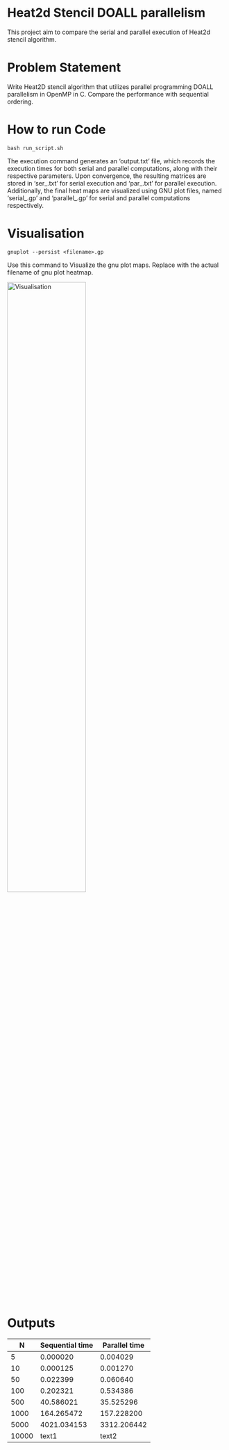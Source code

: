 # Heat2d Stencil DOALL parallelism
 This project aim to compare the serial and parallel execution of Heat2d stencil algorithm. 
# Problem Statement
 Write Heat2D stencil algorithm that utilizes parallel programming DOALL parallelism in OpenMP in C. Compare the performance with sequential ordering. 
# How to run Code
 ```bash run_script.sh ```
 
The execution command generates an ‘output.txt’ file, which records the execution times for both serial and parallel computations, along with their respective parameters.
Upon convergence, the resulting matrices are stored in ‘ser_<Matrix Size>.txt’ for serial execution and ‘par_<Num of Iterations>.txt’ for parallel execution.
Additionally, the final heat maps are visualized using GNU plot files, named ‘serial_<Matrix Size>.gp’ and ‘parallel_<Matrix Size>.gp’ for serial and parallel computations respectively. 
# Visualisation
``` gnuplot --persist <filename>.gp  ```

Use this command to Visualize the gnu plot maps. Replace <filename> with the actual filename of gnu plot heatmap.

<img src="https://github.com/pavansai444/Heat2d-Stencil-DOALL-parallelism/blob/main/Visualisation_img.png" alt="Visualisation" width=60% height=auto>

# Outputs
| N        | Sequential time | Parallel time |
|----------|-----------------|---------------|
| 5        | 0.000020        | 0.004029      |
| 10       | 0.000125        | 0.001270      |
| 50       | 0.022399        | 0.060640      |
| 100      | 0.202321        | 0.534386      |
| 500      | 40.586021       | 35.525296     |
| 1000     | 164.265472      | 157.228200    |
| 5000     | 4021.034153     | 3312.206442   |
| 10000    | text1           | text2         |
